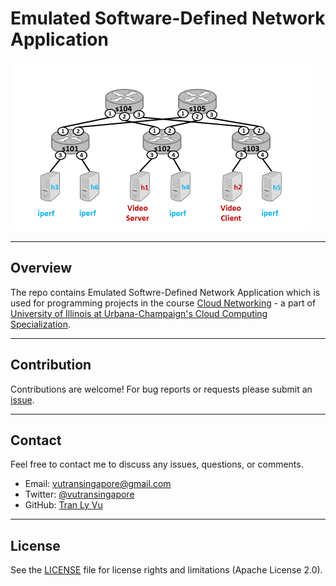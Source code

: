# **Emulated Software-Defined Network Application**

<img src="img/network.png" width="480" alt="Combined Image" />

---
Overview
---

The repo contains Emulated Softwre-Defined Network Application which is used for programming projects in the course [Cloud Networking](https://www.coursera.org/learn/cloud-networking) - a part of [University of Illinois at Urbana-Champaign's Cloud Computing Specialization](https://www.coursera.org/specializations/cloud-computing).

---
Contribution
---

Contributions are welcome! For bug reports or requests please submit an [issue](https://github.com/tranlyvu/emulated-sdn-application/issues).

---
Contact
---

Feel free to contact me to discuss any issues, questions, or comments.
*  Email: vutransingapore@gmail.com
*  Twitter: [@vutransingapore](https://twitter.com/vutransingapore)
*  GitHub: [Tran Ly Vu](https://github.com/tranlyvu)

---
License
---

See the [LICENSE](https://github.com/tranlyvu/emulated-sdn-application/blob/master/LICENSE) file for license rights and limitations (Apache License 2.0).